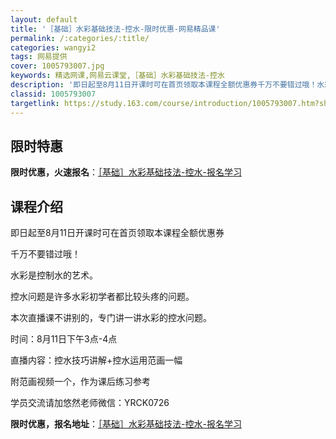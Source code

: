 ```yaml
---
layout: default
title: '［基础］水彩基础技法-控水-限时优惠-网易精品课'
permalink: /:categories/:title/
categories: wangyi2
tags: 网易提供
cover: 1005793007.jpg
keywords: 精选网课,网易云课堂,［基础］水彩基础技法-控水
description: '即日起至8月11日开课时可在首页领取本课程全额优惠券千万不要错过哦！水彩是控制水的艺术。控水问题是许多水彩初学者都比较头'
classid: 1005793007
targetlink: https://study.163.com/course/introduction/1005793007.htm?share=1&shareId=1025206652&utm_campaign=share&utm_medium=iphoneShare&utm_source=&utm_u=1025206652
---
```


## 限时特惠

**限时优惠，火速报名**：[［基础］水彩基础技法-控水-报名学习](https://study.163.com/course/introduction/1005793007.htm?share=1&shareId=1025206652&utm_campaign=share&utm_medium=iphoneShare&utm_source=&utm_u=1025206652)

## 课程介绍

即日起至8月11日开课时可在首页领取本课程全额优惠券

千万不要错过哦！

水彩是控制水的艺术。

控水问题是许多水彩初学者都比较头疼的问题。

本次直播课不讲别的，专门讲一讲水彩的控水问题。

时间：8月11日下午3点-4点

直播内容：控水技巧讲解+控水运用范画一幅

附范画视频一个，作为课后练习参考

学员交流请加悠然老师微信：YRCK0726

**限时优惠，报名地址**：[［基础］水彩基础技法-控水-报名学习](https://study.163.com/course/introduction/1005793007.htm?share=1&shareId=1025206652&utm_campaign=share&utm_medium=iphoneShare&utm_source=&utm_u=1025206652)

